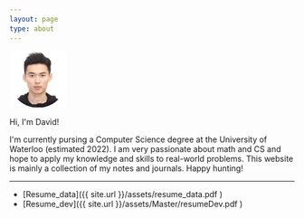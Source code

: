 ```yaml
---
layout: page
type: about
---
```


<p> </p>

<img src="/assets/images/icon.gif" width="100">

<p align="center">

Hi, I'm David! 

I'm currently pursing a Computer Science degree at the University of Waterloo (estimated 2022). I am very passionate about math and CS and hope to apply my knowledge and skills to real-world problems. This website is mainly a collection of my notes and journals. Happy hunting!

</p>

---

- [Resume_data]({{ site.url }}/assets/resume_data.pdf ) 
- [Resume_dev]({{ site.url }}/assets/Master/resumeDev.pdf )



